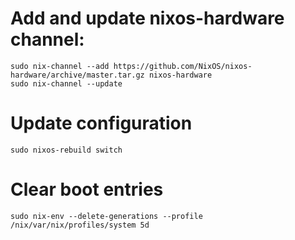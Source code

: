 # Add and update nixos-hardware channel:

```
sudo nix-channel --add https://github.com/NixOS/nixos-hardware/archive/master.tar.gz nixos-hardware
sudo nix-channel --update
```


# Update configuration
```
sudo nixos-rebuild switch
```
# Clear boot entries
```
sudo nix-env --delete-generations --profile /nix/var/nix/profiles/system 5d
```
